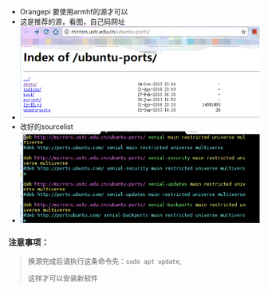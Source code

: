 - Orangepi 要使用armhf的源才可以
- 这是推荐的源，看图，自己码网址
- ![img](./img/huanyuan_orangepi.png)
- 改好的sourcelist
- ![img](./img/huanyuan_orangepi_sourcelist.png)

###  **注意事项**：

> 换源完成后请执行这条命令先：`sudo apt update`,
>
> 这样才可以安装新软件